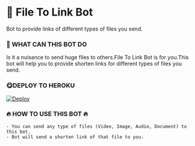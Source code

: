 # 🔗 File To Link Bot

Bot to provide links of different types of files you send.

### 🔗 WHAT CAN THIS BOT DO

Is it a nuisance to send huge files to others.File To Link Bot is for you.This bot will help you to provide shorten links for different types of files you send.

### 😋DEPLOY TO HEROKU

[![Deploy](https://www.herokucdn.com/deploy/button.svg)](https://heroku.com/deploy?template=https://github.com/killersparrow0/FileToLink)

### 🔥 HOW TO USE THIS BOT 🔥

```
- You can send any type of files (Video, Image, Audio, Document) to this bot.
- Bot will send a shorten link of that file to you.
```

